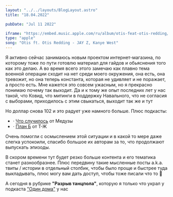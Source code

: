 ```yaml
---
layout: "../../layouts/BlogLayout.astro"
title: "18.04.2022"

pubDate: "Jul 11 2022"

iframe: "https://embed.music.apple.com/ru/album/otis-feat-otis-redding/1440845249?i=1440845529&l=en"
type: "apple"
song: "Otis ft. Otis Redding - JAY Z, Kanye West"
---
```


Я активно сейчас занимаюсь новым проектом интернет-магазина, по которому тоже по пути готовлю материал для гайдов и обьяснения того как это делаю. А во время всего этого замечаю как плавно тема военной операции сходит на нет среди моего окружения, она есть, она тревожит, но она теперь константа, которая не удивляет и не поражает, а просто есть. Мне кажется это совсем ужасным, но я прекрасно понимаю почему так выходит. Да и к тому же опыт последних лет у нас такой, что Ковид, что митинги в поддержку Навального, что не согласия с выборами, приходилось с этим свыкаться, выходит так же и тут

Но доллар снова 102 и это радует уже намного больше. Плюс подкасты:

*   · [Что случилось](https://podcasts.apple.com/ru/podcast/%D1%87%D1%82%D0%BE-%D1%81%D0%BB%D1%83%D1%87%D0%B8%D0%BB%D0%BE%D1%81%D1%8C/id1171712709) от Медузы
*   · [План Б](https://podcasts.apple.com/ru/podcast/%D0%BF%D0%BB%D0%B0%D0%BD-%D0%B1/id1542795608?l=en) от Т-Ж

Очень помогли с осмыслением этой ситуации и в какой то мере даже слегка успокоили, спасибо большое их авторам за то, что продолжают выпускать эпизоды.

В скором времени тут будет резко больше контента и его тематика станет разнообразнее. Плюс передвину такие мысленные посты a.k.a. твиты / истории в отдельный столбик, чтобы было проще и быстрее туда выкладывать, плюс могу вам дать доступ, чтобы тоже писали что то 👀

А сегодня в рубрике **"Разрыв танцпола"**, которую я только что украл у подкаста ["Один дома"](https://podcasts.apple.com/ru/podcast/%D0%BE%D0%B4%D0%B8%D0%BD-%D0%B4%D0%BE%D0%BC%D0%B0/id1414587561) у нас
